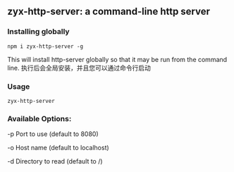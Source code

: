 ## zyx-http-server: a command-line http server

### Installing globally

```
npm i zyx-http-server -g
```
This will install http-server globally so that it may be run from the command line.
执行后会全局安装，并且您可以通过命令行启动

### Usage
```
zyx-http-server

```

### Available Options:

-p Port to use (default to 8080)  

-o Host name (default to localhost)  

-d Directory to read (default to /)  


